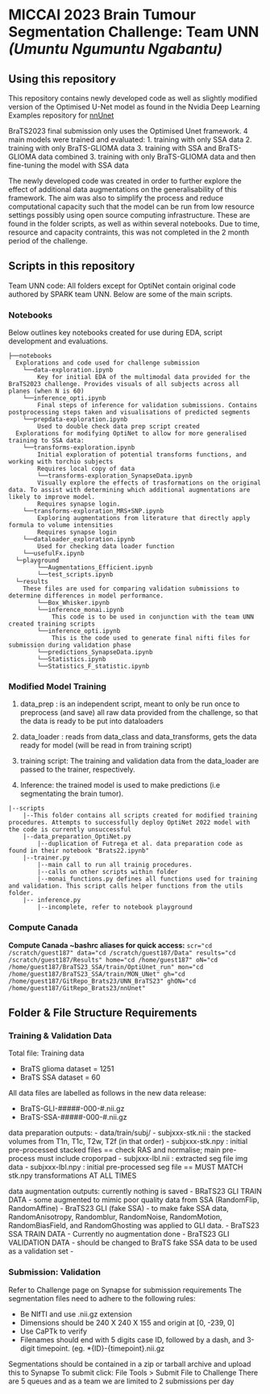 # MICCAI 2023 Brain Tumour Segmentation Challenge: Team UNN *(Umuntu Ngumuntu Ngabantu)*
## Using this repository
This repository contains newly developed code as well as slightly modified version of the Optimised U-Net model as found in the Nvidia Deep Learning Examples repository for [nnUnet](https://github.com/NVIDIA/DeepLearningExamples/tree/master/PyTorch/Segmentation/nnUNet)

BraTS2023 final submission only uses the Optimised Unet framework. 4 main models were trained and evaluated:
    1. training with only SSA data
    2. training with only BraTS-GLIOMA data
    3. training with SSA and BraTS-GLIOMA data combined
    3. training with only BraTS-GLIOMA data and then fine-tuning the model with SSA data

The newly developed code was created in order to further explore the effect of additional data augmentations on the generalisability of this framework. The aim was also to simplify the process and reduce computational capacity such that the model can be run from low resource settings possibly using open source computing infrastructure. These are found in the folder scripts, as well as within several notebooks. Due to time, resource and capacity contraints, this was not completed in the 2 month period of the challenge. 
## Scripts in this repository
Team UNN code: All folders except for OptiNet contain original code authored by SPARK team UNN. Below are some of the main scripts.
### Notebooks
Below outlines key notebooks created for use during EDA, script development and evaluations. 
```
├──notebooks
  Explorations and code used for challenge submission
    └──data-exploration.ipynb
        Key for initial EDA of the multimodal data provided for the BraTS2023 challenge. Provides visuals of all subjects across all planes (when N is 60)
    └──inference_opti.ipynb
        Final steps of inference for validation submissions. Contains postprocessing steps taken and visualisations of predicted segments
    └──prepdata-exploration.ipynb
        Used to double check data prep script created
  Explorations for modifying OptiNet to allow for more generalised training to SSA data:
    └──transforms-exploration.ipynb
        Initial exploration of potential transforms functions, and working with torchio subjects
        Requires local copy of data
        └──transforms-exploration_SynapseData.ipynb
        Visually explore the effects of trasformations on the original data. To assist with determining which additional augmentations are likely to improve model.
        Requires synapse login.
    └──transforms-exploration_MRS+SNP.ipynb
        Exploring augmentations from literature that directly apply formula to volume intensities
        Requires synapse login
    └──dataloader_exploration.ipynb
        Used for checking data loader function
    └──usefulFx.ipynb
  └─playground
        └──Augmentations_Efficient.ipynb
        └──test_scripts.ipynb
  └─results
    These files are used for comparing validation submissions to determine differences in model performance.
        └──Box_Whisker.ipynb
        └──inference_monai.ipynb
            This code is to be used in conjunction with the team UNN created training scripts
        └──inference_opti.ipynb
            This is the code used to generate final nifti files for submission during validation phase
        └──predictions_SynapseData.ipynb
        └──Statistics.ipynb
        └──Statistics_F_statistic.ipynb
```
### Modified Model Training
1. data_prep : is an independent script, meant to only be run once to preprocess (and save) all raw data provided from the challenge, so that the data is ready to be put into dataloaders

2. data_loader : reads from data_class and data_transforms, gets the data ready for model (will be read in from training script)

3. training script: The training and validation data from the data_loader are passed to the trainer, respectively.

4. Inference: the trained model is used to make predictions (i.e segmentating the brain tumor). 
```
|--scripts
    |--This folder contains all scripts created for modified training procedures. Attempts to successfully deploy OptiNet 2022 model with the code is currently unsuccessful
    |--data_preparation_OptiNet.py
        |--duplication of Futrega et al. data preparation code as found in their notebook "Brats22.ipynb"
    |--trainer.py
        |--main call to run all trainig procedures.
        |--calls on other scripts within folder
        |--monai_functions.py defines all functions used for training and validation. This script calls helper functions from the utils folder.
    |-- inference.py
        |--incomplete, refer to notebook playground
```
### Compute Canada
**Compute Canada ~bashrc aliases for quick access:**
`
scr="cd /scratch/guest187"
data="cd /scratch/guest187/Data"
results="cd /scratch/guest187/Results"
home="cd /home/guest187"
oN="cd /home/guest187/BraTS23_SSA/train/OptiUnet_run"
mon="cd /home/guest187/BraTS23_SSA/train/MON_UNet"
gh="cd /home/guest187/GitRepo_Brats23/UNN_BraTS23"
ghON="cd /home/guest187/GitRepo_Brats23/nnUnet"
`
## Folder & File Structure Requirements
### Training & Validation Data
Total file: Training data
- BraTS glioma dataset = 1251
- BraTS SSA dataset = 60

All data files are labelled as follows in the new data release:
- BraTS-GLI-#####-000-#.nii.gz
- BraTS-SSA-#####-000-#.nii.gz

data preparation outputs: 
    - data/train/subj/
        - subjxxx-stk.nii : the stacked volumes from T1n, T1c, T2w, T2f (in that order)
        - subjxxx-stk.npy : initial pre-processed stacked files == check RAS and normalise; main pre-process must include croporpad
        - subjxxx-lbl.nii : extracted seg file img data
        - subjxxx-lbl.npy : initial pre-processed seg file == MUST MATCH stk.npy transformations AT ALL TIMES

data augmentation outputs: currently nothing is saved
    - BRaTS23 GLI TRAIN DATA - some augmented to mimic poor quality data from SSA (RandomFlip, RandomAffine)
    - BraTS23 GLI (fake SSA) - to make fake SSA data, RandomAnisotropy, Randomblur, RandomNoise, RandomMotion, RandomBiasField, and 
      RandomGhosting was applied to GLI data. 
    - BraTS23 SSA TRAIN DATA - Currently no augmentation done
    - BraTS23 GLI VALIDATION DATA - should be changed to BraTS fake SSA data to be used as a validation set
    - 

### Submission: Validation
Refer to Challenge page on Synapse for submission requirements
The segmentation files need to adhere to the following rules:
- Be NIfTI and use .nii.gz extension
- Dimensions should be 240 X 240 X 155 and origin at [0, -239, 0]
- Use CaPTk to verify
- Filenames should end with 5 digits case ID, followed by a dash, and 3-digit timepoint. (eg. *{ID}-{timepoint}.nii.gz

Segmentations should be contained in a zip or tarball archive and upload this to Synapse
To submit click: File Tools > Submit File to Challenge
There are 5 queues and as a team we are limited to 2 submissions per day


